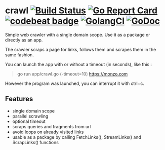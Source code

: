 # crawl [![Build Status](https://travis-ci.com/bytemare/crawl.svg?branch=master)](https://travis-ci.com/bytemare/crawl) [![Go Report Card](https://goreportcard.com/badge/github.com/bytemare/gonetmon)](https://goreportcard.com/report/github.com/bytemare/gonetmon) [![codebeat badge](https://codebeat.co/badges/db89a587-9d35-49ef-96b1-d62b9cd1775b)](https://codebeat.co/projects/github-com-bytemare-crawl-dev) [![GolangCI](https://golangci.com/badges/github.com/bytemare/crawl.svg)](https://golangci.com/r/github.com/bytemare/crawl) [![GoDoc](https://godoc.org/github.com/bytemare/crawl?status.svg)](https://godoc.org/github.com/bytemare/crawl)
Simple web crawler with a single domain scope. Use it as a package or directly as an app.

The crawler scraps a page for links, follows them and scrapes them in the same fashion. 

You can launch the app with or without a timeout (in seconds), like this :

> go run app/crawl.go (-timeout=10) https://monzo.com

However the program was launched, you can interrupt it with ctrl+c.

## Features

- single domain scope
- parallel scrawling
- optional timeout
- scraps queries and fragments from url
- avoid loops on already visited links
- usable as a package by calling FetchLinks(), StreamLinks() and ScrapLinks() functions